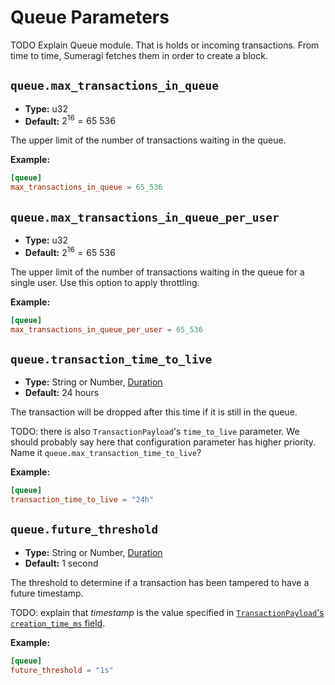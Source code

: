 # Queue Parameters

TODO Explain Queue module. That is holds or incoming transactions. From time to time, Sumeragi fetches them in order to
create a block.

## `queue.max_transactions_in_queue`

- **Type:** u32
- **Default:** $2^{16} = 65\ 536$

The upper limit of the number of transactions waiting in the queue.

**Example:**

```toml
[queue]
max_transactions_in_queue = 65_536
```

## `queue.max_transactions_in_queue_per_user`

- **Type:** u32
- **Default:** $2^{16} = 65\ 536$

The upper limit of the number of transactions waiting in the queue for a single user. Use this option to apply
throttling.

**Example:**

```toml
[queue]
max_transactions_in_queue_per_user = 65_536
```

## `queue.transaction_time_to_live`

- **Type:** String or Number, [Duration](glossary#type-duration)
- **Default:** 24 hours

The transaction will be dropped after this time if it is still in the queue.

TODO: there is also `TransactionPayload`'s `time_to_live` parameter. We should probably say here that configuration
parameter has higher priority. Name it `queue.max_transaction_time_to_live`?

**Example:**

```toml
[queue]
transaction_time_to_live = "24h"
```

## `queue.future_threshold`

- **Type:** String or Number, [Duration](glossary#type-duration)
- **Default:** 1 second

The threshold to determine if a transaction has been tampered to have a future timestamp.

TODO: explain that _timestamp_ is the value specified in
[`TransactionPayload`'s `creation_time_ms` field](/api/data-model-schema#transactionpayload).

**Example:**

```toml
[queue]
future_threshold = "1s"
```
